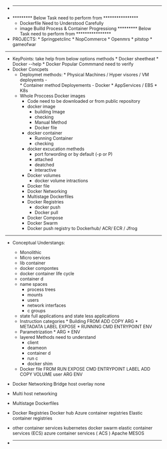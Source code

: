 * ------------------------------------------------------------
* ********* Below Task need to perform from ****************
    * Dockerfile Need to Understood Carefully
    * image Builld Process & Container Progressiong
********* Below Task need to perform from **************** 
* PROJECTS:
       * Springpetclinc
       * NopCommerce
       * Openmrs
       * pitstop
       * gameofwar 
----------------------------------------------------------------
* KeyPoints: take help from below options methods
       * Docker sheetheat 
       * Docker --help
       * Docker Popular Commmand need to verify
* Docker Concpets
  * Deploymet methods:
        * Physical Machines / Hyper visores / VM deployemts -  
        * Container method Deployements - Docker 
        * AppServices / EBS
        * K8s
  * Whole Proccess Docker images
    *  Code need to be downloaded or from public repository
    *  docker image
          * building Image
          * checking
          * Manual Method
          * Docker file
    *  docker container
          * Running Container
          * checking
    *  docker excucation metheds
          * port forwording or by default (-p or P)
          * attached
	      * deatched
	      * interactive
    *   Docker volumes
          *  docker volume intractions
    *   Docker file
    *   Docker Networking
    *   Multistage Dockerfiles
    *   Docker Registries 
          * docker push
          * Docker pull
    * Docker Compose
    * Docker Swarm
    * Docker push registry to Dockerhub/ ACR/ ECR / Jfrog


-----------------------------------
* Conceptual Understangs:
  *  Monolithic
  *  Micro services
  *  lib container
  *  docker compontes
  *  docker container life cycle
  *  container d
  *  name spaces
        * process trees
        * mounts
        * users
        * network interfaces
        * c groups
  * state full applications  and state less applications
  *  Instruction categories
          * Building
              FROM
              ADD
              COPY
              ARG
          * METADATA
              LABEL
              EXPOSE
          * RUNNING
               CMD
               ENTRYPOINT
               ENV
  * Parametrization
          *    ARG
          *    ENV 
  * layered Methods need to understand
      * client
	  * deameon
	  * container d
	  * run c
	  * docker shim
  *   Docker file
           FROM
           RUN
           EXPOSE
           CMD
           ENTRYPOINT
           LABEL
           ADD
           COPY
           VOLUME
	       user
	       ARG
	       ENV

* Docker Networking
    Bridge
	host
	overlay
	none
* Multi host networking 
* Multistage Dockerfiles
* Docker Registries
    Docker hub
	Azure container registries
	Elastic container registries
* other container services
   kubernetes
   docker swarm
   elastic container services (ECS)
   azure container services  ( ACS )
   Apache MESOS
 * -----------------------------------------------------------------------


	